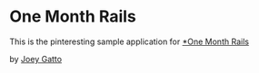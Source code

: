 # One Month Rails

This is the pinteresting sample application for
[*One Month Rails](http://onemonthrails.com)

by [Joey Gatto](https://youtube.com/Joey)